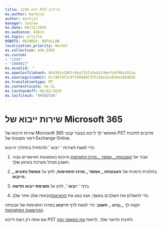 ```yaml
---
title: 1245-ייבוא-PST-שירותים
ms.author: markjjo
author: markjjo
manager: lauraw
ms.date: 04/21/2020
ms.audience: Admin
ms.topic: article
ROBOTS: NOINDEX, NOFOLLOW
localization_priority: Normal
ms.collection: Adm_O365
ms.custom:
- "1245"
- "1800027"
ms.assetid: ''
ms.openlocfilehash: 054203a196fc9ea7157a3eb2c99efc6f98a191aa
ms.sourcegitcommit: bc7d6f4f3c9f7060d073f5130e1ec856e248d020
ms.translationtype: MT
ms.contentlocale: he-IL
ms.lasthandoff: 06/02/2020
ms.locfileid: "44502536"
---
```

# <a name="microsoft-365-import-service"></a>שירות ייבוא של Microsoft 365

שירות הייבוא של Microsoft 365 מאפשר לך לייבא בצובר קבצי PST מרובים לתיבות דואר מקוונות של Exchange Online.

כדי לגשת לשירות ' ייבוא ' ולהתחיל בתהליך הייבוא:

1. עבור אל [האבטחה _ אמפר _ מרכז התאימות](https://protection.office.com) והיכנס באמצעות האישורים עבור חשבון מנהל מערכת בארגון שלך.

2. בחלונית הימנית של **האבטחה _ אמפר _ מרכז התאימות**, לחץ על **ממשל נתונים _ הייבוא**.

3. בדף ' **ייבוא** ', לחץ על **משימת ייבוא חדשה**.

4. כדי להשלים את השלבים באשף, אנא בצע את [ההוראות](https://docs.microsoft.com/microsoft-365/security/office-365-security/use-dkim-to-validate-outbound-email)הבאות שלב אחר שלב.

**חשוב**: כדי לגשת לדף **הייבוא** במרכז התאימות של אבטחה _ amp_, יוקצה לך [ההרשאות המתאימות](https://docs.microsoft.com/microsoft-365/security/office-365-security/use-dkim-to-validate-outbound-email).

אם אתה רק רוצה לייבא PST לתיבת הדואר שלך, לראות [את המאמר הזה](https://support.office.com/article/import-email-contacts-and-calendar-from-an-outlook-pst-file-431a8e9a-f99f-4d5f-ae48-ded54b3440ac).
